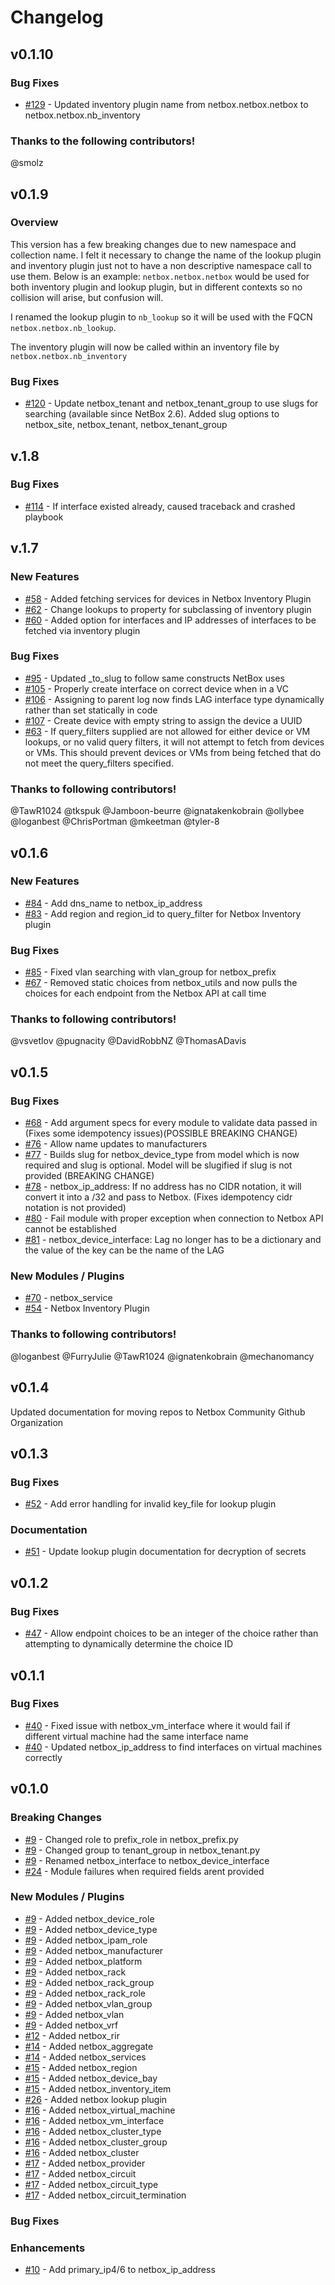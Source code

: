 # Changelog

## v0.1.10

### Bug Fixes

- [#129](https://github.com/netbox-community/ansible_modules/pull/129) - Updated inventory plugin name from netbox.netbox.netbox to netbox.netbox.nb_inventory

### Thanks to the following contributors!

@smolz

## v0.1.9

### Overview

This version has a few breaking changes due to new namespace and collection name. I felt it necessary to change the name of the lookup plugin and inventory plugin just not to have a non descriptive namespace call to use them. Below is an example:
`netbox.netbox.netbox` would be used for both inventory plugin and lookup plugin, but in different contexts so no collision will arise, but confusion will.

I renamed the lookup plugin to `nb_lookup` so it will be used with the FQCN `netbox.netbox.nb_lookup`.

The inventory plugin will now be called within an inventory file by `netbox.netbox.nb_inventory`

### Bug Fixes

- [#120](https://github.com/netbox-community/ansible_modules/pull/120) - Update netbox_tenant and netbox_tenant_group to use slugs for searching (available since NetBox 2.6). Added slug options to netbox_site, netbox_tenant, netbox_tenant_group

## v.1.8

### Bug Fixes

- [#114](https://github.com/netbox-community/ansible_modules/issues/114) - If interface existed already, caused traceback and crashed playbook

## v.1.7

### New Features

- [#58](https://github.com/netbox-community/ansible_modules/issues/58) - Added fetching services for devices in Netbox Inventory Plugin
- [#62](https://github.com/netbox-community/ansible_modules/issues/62) - Change lookups to property for subclassing of inventory plugin
- [#60](https://github.com/netbox-community/ansible_modules/issues/60) - Added option for interfaces and IP addresses of interfaces to be fetched via inventory plugin

### Bug Fixes

- [#95](https://github.com/netbox-community/ansible_modules/issues/95) - Updated _to_slug to follow same constructs NetBox uses
- [#105](https://github.com/netbox-community/ansible_modules/issues/105) - Properly create interface on correct device when in a VC
- [#106](https://github.com/netbox-community/ansible_modules/issues/106) - Assigning to parent log now finds LAG interface type dynamically rather than set statically in code
- [#107](https://github.com/netbox-community/ansible_modules/issues/107) - Create device with empty string to assign the device a UUID
- [#63](https://github.com/netbox-community/ansible_modules/issues/63) - If query_filters supplied are not allowed for either device or VM lookups, or no valid query filters, it will not attempt to fetch from devices or VMs. This should prevent devices or VMs from being fetched that do not meet the query_filters specified.

### Thanks to following contributors!

@TawR1024
@tkspuk
@Jamboon-beurre
@ignatakenkobrain
@ollybee
@loganbest
@ChrisPortman
@mkeetman
@tyler-8


## v0.1.6

### New Features

- [#84](https://github.com/netbox-community/ansible_modules/issues/84) - Add dns_name to netbox_ip_address
- [#83](https://github.com/netbox-community/ansible_modules/issues/83) - Add region and region_id to query_filter for Netbox Inventory plugin

### Bug Fixes

- [#85](https://github.com/netbox-community/ansible_modules/issues/85) - Fixed vlan searching with vlan_group for netbox_prefix
- [#67](https://github.com/netbox-community/ansible_modules/issues/67) - Removed static choices from netbox_utils and now pulls the choices for each endpoint from the Netbox API at call time

### Thanks to following contributors!

@vsvetlov
@pugnacity
@DavidRobbNZ
@ThomasADavis

## v0.1.5

### Bug Fixes

- [#68](https://github.com/netbox-community/ansible_modules/issues/68) - Add argument specs for every module to validate data passed in (Fixes some idempotency issues)(POSSIBLE BREAKING CHANGE)
- [#76](https://github.com/netbox-community/ansible_modules/issues/76) - Allow name updates to manufacturers
- [#77](https://github.com/netbox-community/ansible_modules/issues/77) - Builds slug for netbox_device_type from model which is now required and slug is optional. Model will be slugified if slug is not provided (BREAKING CHANGE)
- [#78](https://github.com/netbox-community/ansible_modules/issues/78) - netbox_ip_address: If no address has no CIDR notation, it will convert it into a /32 and pass to Netbox. (Fixes idempotency cidr notation is not provided)
- [#80](https://github.com/netbox-community/ansible_modules/issues/80) - Fail module with proper exception when connection to Netbox API cannot be established
- [#81](https://github.com/netbox-community/ansible_modules/issues/81) - netbox_device_interface: Lag no longer has to be a dictionary and the value of the key can be the name of the LAG

### New Modules / Plugins

- [#70](https://github.com/netbox-community/ansible_modules/issues/70) - netbox_service
- [#54](https://github.com/netbox-community/ansible_modules/issues/54) - Netbox Inventory Plugin

### Thanks to following contributors!

@loganbest
@FurryJulie
@TawR1024
@ignatenkobrain
@mechanomancy


## v0.1.4

Updated documentation for moving repos to Netbox Community Github Organization

## v0.1.3

### Bug Fixes

- [#52](https://github.com/netbox-community/ansible_modules/issues/52) - Add error handling for invalid key_file for lookup plugin

### Documentation

- [#51](https://github.com/netbox-community/ansible_modules/issues/51) - Update lookup plugin documentation for decryption of secrets

## v0.1.2

### Bug Fixes

- [#47](https://github.com/netbox-community/ansible_modules/issues/47) - Allow endpoint choices to be an integer of the choice rather than attempting to dynamically determine the choice ID

## v0.1.1

### Bug Fixes

- [#40](https://github.com/netbox-community/ansible_modules/issues/40) - Fixed issue with netbox_vm_interface where it would fail if different virtual machine had the same interface name
- [#40](https://github.com/netbox-community/ansible_modules/issues/40) - Updated netbox_ip_address to find interfaces on virtual machines correctly

## v0.1.0

### Breaking Changes

- [#9](https://github.com/netbox-community/ansible_modules/issues/9) - Changed role to prefix_role in netbox_prefix.py
- [#9](https://github.com/netbox-community/ansible_modules/issues/9) - Changed group to tenant_group in netbox_tenant.py
- [#9](https://github.com/netbox-community/ansible_modules/issues/9) - Renamed netbox_interface to netbox_device_interface
- [#24](https://github.com/netbox-community/ansible_modules/issues/24) - Module failures when required fields arent provided

### New Modules / Plugins

- [#9](https://github.com/netbox-community/ansible_modules/issues/9) - Added netbox_device_role
- [#9](https://github.com/netbox-community/ansible_modules/issues/9) - Added netbox_device_type
- [#9](https://github.com/netbox-community/ansible_modules/issues/9) - Added netbox_ipam_role
- [#9](https://github.com/netbox-community/ansible_modules/issues/9) - Added netbox_manufacturer
- [#9](https://github.com/netbox-community/ansible_modules/issues/9) - Added netbox_platform
- [#9](https://github.com/netbox-community/ansible_modules/issues/9) - Added netbox_rack
- [#9](https://github.com/netbox-community/ansible_modules/issues/9) - Added netbox_rack_group
- [#9](https://github.com/netbox-community/ansible_modules/issues/9) - Added netbox_rack_role
- [#9](https://github.com/netbox-community/ansible_modules/issues/9) - Added netbox_vlan_group
- [#9](https://github.com/netbox-community/ansible_modules/issues/9) - Added netbox_vlan
- [#9](https://github.com/netbox-community/ansible_modules/issues/9) - Added netbox_vrf
- [#12](https://github.com/netbox-community/ansible_modules/issues/12) - Added netbox_rir
- [#14](https://github.com/netbox-community/ansible_modules/issues/14) - Added netbox_aggregate
- [#14](https://github.com/netbox-community/ansible_modules/issues/14) - Added netbox_services
- [#15](https://github.com/netbox-community/ansible_modules/issues/15) - Added netbox_region
- [#15](https://github.com/netbox-community/ansible_modules/issues/15) - Added netbox_device_bay
- [#15](https://github.com/netbox-community/ansible_modules/issues/15) - Added netbox_inventory_item
- [#26](https://github.com/netbox-community/ansible_modules/issues/26) - Added netbox lookup plugin
- [#16](https://github.com/netbox-community/ansible_modules/issues/16) - Added netbox_virtual_machine
- [#16](https://github.com/netbox-community/ansible_modules/issues/16) - Added netbox_vm_interface
- [#16](https://github.com/netbox-community/ansible_modules/issues/16) - Added netbox_cluster_type
- [#16](https://github.com/netbox-community/ansible_modules/issues/16) - Added netbox_cluster_group
- [#16](https://github.com/netbox-community/ansible_modules/issues/16) - Added netbox_cluster
- [#17](https://github.com/netbox-community/ansible_modules/issues/17) - Added netbox_provider
- [#17](https://github.com/netbox-community/ansible_modules/issues/17) - Added netbox_circuit
- [#17](https://github.com/netbox-community/ansible_modules/issues/17) - Added netbox_circuit_type
- [#17](https://github.com/netbox-community/ansible_modules/issues/17) - Added netbox_circuit_termination

### Bug Fixes

### Enhancements

- [#10](https://github.com/netbox-community/ansible_modules/issues/10) - Add primary_ip4/6 to netbox_ip_address
